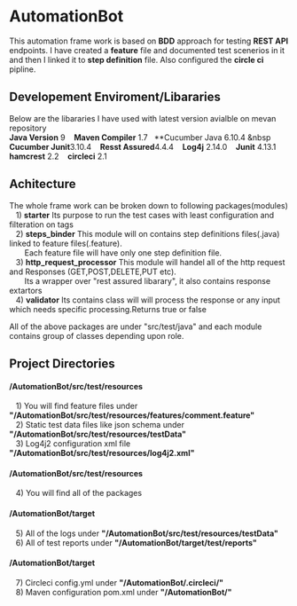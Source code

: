 # AutomationBot

This automation frame work is based on **BDD** approach for testing **REST API** endpoints.
I have created a **feature** file and documented test scenerios in it and then I linked it to **step definition** file.
Also configured the **circle ci** pipline.

## Developement Enviroment/Libararies
Below are the libararies I have used with latest version avialble on mevan repository<br/>
**Java Version** 9 &nbsp;&nbsp;
**Maven Compiler** 1.7&nbsp;&nbsp;
**Cucumber Java 6.10.4 &nbsp &nbsp;&nbsp;
**Cucumber Junit**3.10.4 &nbsp;&nbsp;
**Resst Assured**4.4.4 &nbsp;&nbsp;
**Log4j** 2.14.0 &nbsp;&nbsp;
**Junit** 4.13.1 
**hamcrest** 2.2 &nbsp;&nbsp;
**circleci** 2.1 &nbsp;&nbsp;

## Achitecture
The whole frame work can be broken down to following packages(modules) <br/>
&nbsp;&nbsp; 1) **starter** Its purpose to run the test cases with least configuration and filteration on tags <br/>
&nbsp;&nbsp; 2) **steps_binder** This module will on contains step definitions files(.java) linked to feature files(.feature). <br/>
&nbsp;&nbsp;&nbsp;&nbsp;&nbsp;&nbsp;&nbsp;Each feature file will have only one step definition file.<br/>
&nbsp;&nbsp; 3) **http_request_processor** This module will handel all of the http request and Responses (GET,POST,DELETE,PUT etc). <br/>
&nbsp;&nbsp;&nbsp;&nbsp;&nbsp;&nbsp;&nbsp;Its a wrapper over "rest assured libarary", it also contains response extartors <br/>
&nbsp;&nbsp; 4) **validator** Its contains class will will process the response or any input which needs specific processing.Returns true or false </br>

All of the above packages are under "src/test/java" and each module contains group of classes depending upon role. <br>

## Project Directories

#### /AutomationBot/src/test/resources <br/>
&nbsp;&nbsp; 1) You will find feature files under **"/AutomationBot/src/test/resources/features/comment.feature"** <br/>
&nbsp;&nbsp; 2) Static test data files like json schema under **"/AutomationBot/src/test/resources/testData"** <br/>
&nbsp;&nbsp; 3) Log4j2 configuration xml file **"/AutomationBot/src/test/resources/log4j2.xml"** <br/>
#### /AutomationBot/src/test/resources <br/>
&nbsp;&nbsp; 4) You will find all of the packages
#### /AutomationBot/target <br/>
&nbsp;&nbsp; 5) All of the logs under **"/AutomationBot/src/test/resources/testData"** <br/>
&nbsp;&nbsp; 6) All of test reports under **"/AutomationBot/target/test/reports"** <br/>
#### /AutomationBot/target <br/>
&nbsp;&nbsp; 7) Circleci config.yml under **"/AutomationBot/.circleci/"** <br/>
&nbsp;&nbsp; 8) Maven configuration pom.xml under **"/AutomationBot/"** <br/>
